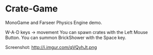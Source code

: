 Crate-Game
==========

MonoGame and Farseer Physics Engine demo.

W-A-D keys -> movement
You can spawn crates with the Left Mouse Button.
You can summon BrickShower with the Space key.

Screenshot: http://i.imgur.com/qVQyhJt.png
